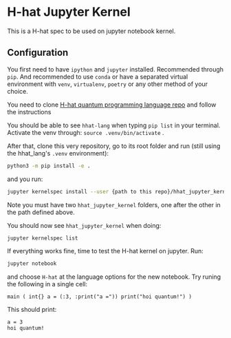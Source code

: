 # H-hat Jupyter Kernel

This is a H-hat spec to be used on jupyter notebook kernel.

## Configuration

You first need to have `ipython` and `jupyter` installed. Recommended through `pip`. And recommended to use `conda` or have a separated virtual environment with `venv`, `virtualenv`, `poetry` or any other method of your choice.

You need to clone [H-hat quantum programming language repo](https://github.com/hhat-lang/hhat_lang) and follow the instructions

You should be able to see `hhat-lang` when typing `pip list` in your terminal. Activate the venv through: `source .venv/bin/activate` .

After that, clone this very repository, go to its root folder and run (still using the hhat_lang's `.venv` environment):
```bash
python3 -m pip install -e .
```

and you run:
```bash
jupyter kernelspec install --user {path to this repo}/hhat_jupyter_kernel/
```

Note you must have two `hhat_jupyter_kernel` folders, one after the other in the path defined above.

You should now see `hhat_jupyter_kernel` when doing:
```bash
jupyter kernelspec list
```

If everything works fine, time to test the H-hat kernel on jupyter. Run:
```bash
jupyter notebook
```

and choose `H-hat` at the language options for the new notebook. Try runing the following in a single cell:

```
main ( int{} a = (:3, :print("a =")) print("hoi quantum!") )
```

This should print:
```
a = 3
hoi quantum!
```


